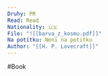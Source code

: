 ```yaml
---
Druhy: PR
Read: Read
Nationality: 🇺🇸
File: "![[barva_z_kosmu.pdf]]"
Na potítku: Neni na potitku
Author: "[[H. P. Lovecraft]]"
---
```

#Book
